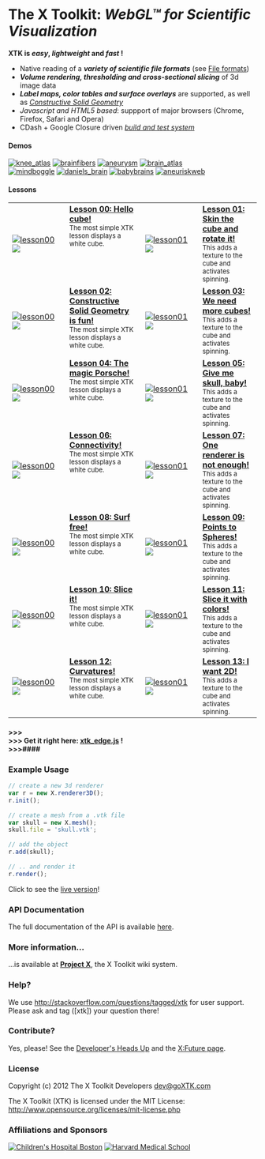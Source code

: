 # The X Toolkit: <i>WebGL&trade; for Scientific Visualization</i>

<b>XTK is <i>easy</i>, <i>lightweight</i> and <i>fast</i> !</b>

<ul>
<li>Native reading of a <i><b>variety of scientific file formats</b></i> (see <a href="https://github.com/xtk/X/wiki/X:Fileformats">File formats</a>)</li>
<li><i><b>Volume rendering, thresholding and cross-sectional slicing</b></i> of 3d image data</li>
<li><i><b>Label maps, color tables and surface overlays</b></i> are supported, as well as <i><a href="http://evanw.github.com/csg.js/" target="_blank">Constructive Solid Geometry</a></i>
<li><i>Javascript and HTML5 based</i>: suppport of major browsers (Chrome, Firefox, Safari and Opera)</li>
<li>CDash + Google Closure driven <a href="http://cdash.goxtk.com/index.php?project=XTK" target="_blank"><i>build and test system</i></a></li>
</ul>

#### Demos ####
<a href="http://demos.goxtk.com/knee_atlas/"><img src="http://xtk.github.com/demos/knee_atlas/smallcaption2.png" alt="knee_atlas" title="Click me!"></a>
<a href="http://demos.goxtk.com/brainfibers/"><img src="http://xtk.github.com/demos/brainfibers/smallcaption2.png" alt="brainfibers" title="Click me!"></a>
<a href="http://demos.goxtk.com/aneurysm/"><img src="http://xtk.github.com/demos/aneurysm/smallcaption2.png" alt="aneurysm" title="Click me!"></a>
<a href="http://demos.goxtk.com/brain_atlas/"><img src="http://xtk.github.com/demos/brain_atlas/smallcaption2.png" alt="brain_atlas" title="Click me!"></a>
<br>
<a href="http://www.mindboggle.info/"><img src="http://xtk.github.com/demos/mindboggle/smallcaption2.png" alt="mindboggle" title="Click me!"></a>
<a href="http://demos.goxtk.com/daniels_brain/"><img src="http://xtk.github.com/demos/daniels_brain/smallcaption.png" alt="daniels_brain" title="Click me!"></a>
<a href="http://demos.goxtk.com/babybrains/"><img src="http://xtk.github.com/demos/babybrains/smallcaption.png" alt="babybrains" title="Click me!"></a>
<a href="http://ecm2.mathcs.emory.edu/aneurisk/"><img src="http://xtk.github.com/demos/aneuriskweb/smallcaption.png" alt="aneuriskweb" title="Click me!"></a>

#### Lessons ####

<table>
<tr>
<td valign="middle" width="100"><a href="http://lessons.goxtk.com/00/"><img src="http://xtk.github.com/lessons/00/minicaption.png" alt="lesson00" title="Click me!"></a><a href='http://jsfiddle.net/gh/get/library/pure/xtk/lessons/tree/master/00/#run' target=_blank><img src="http://xtk.github.com/fiddlelogo_small2.png"></a></td>
<td valign="top"><a href="http://lessons.goxtk.com/00/"><b>Lesson 00: Hello cube!</b></a><br><font size="-1">The most simple XTK lesson displays a white cube.</small></td>
<td valign="middle" width="100"><a href="http://lessons.goxtk.com/01/"><img src="http://xtk.github.com/lessons/01/minicaption.png" alt="lesson01" title="Click me!"></a><a href='http://jsfiddle.net/gh/get/library/pure/xtk/lessons/tree/master/01/#run' target=_blank><img src="http://xtk.github.com/fiddlelogo_small2.png"></a></td>
<td valign="top"><a href="http://lessons.goxtk.com/01/"><b>Lesson 01: Skin the cube and rotate it!</b></a><br><font size="-1">This adds a texture to the cube and activates spinning.</small></td>
</tr>
<tr>
<td valign="middle" width="100"><a href="http://lessons.goxtk.com/02/"><img src="http://xtk.github.com/lessons/02/minicaption.png" alt="lesson00" title="Click me!"></a><a href='http://jsfiddle.net/gh/get/library/pure/xtk/lessons/tree/master/00/#run' target=_blank><img src="http://xtk.github.com/fiddlelogo_small2.png"></a></td>
<td valign="top"><a href="http://lessons.goxtk.com/02/"><b>Lesson 02: Constructive Solid Geometry is fun!</b></a><br><font size="-1">The most simple XTK lesson displays a white cube.</small></td>
<td valign="middle" width="100"><a href="http://lessons.goxtk.com/03/"><img src="http://xtk.github.com/lessons/03/minicaption.png" alt="lesson01" title="Click me!"></a><a href='http://jsfiddle.net/gh/get/library/pure/xtk/lessons/tree/master/01/#run' target=_blank><img src="http://xtk.github.com/fiddlelogo_small2.png"></a></td>
<td valign="top"><a href="http://lessons.goxtk.com/03/"><b>Lesson 03: We need more cubes!</b></a><br><font size="-1">This adds a texture to the cube and activates spinning.</small></td>
</tr>
<tr>
<td valign="middle" width="100"><a href="http://lessons.goxtk.com/04/"><img src="http://xtk.github.com/lessons/04/minicaption.png" alt="lesson00" title="Click me!"></a><a href='http://jsfiddle.net/gh/get/library/pure/xtk/lessons/tree/master/00/#run' target=_blank><img src="http://xtk.github.com/fiddlelogo_small2.png"></a></td>
<td valign="top"><a href="http://lessons.goxtk.com/04/"><b>Lesson 04: The magic Porsche!</b></a><br><font size="-1">The most simple XTK lesson displays a white cube.</small></td>
<td valign="middle" width="100"><a href="http://lessons.goxtk.com/05/"><img src="http://xtk.github.com/lessons/05/minicaption.png" alt="lesson01" title="Click me!"></a><a href='http://jsfiddle.net/gh/get/library/pure/xtk/lessons/tree/master/01/#run' target=_blank><img src="http://xtk.github.com/fiddlelogo_small2.png"></a></td>
<td valign="top"><a href="http://lessons.goxtk.com/05/"><b>Lesson 05: Give me skull, baby!</b></a><br><font size="-1">This adds a texture to the cube and activates spinning.</small></td>
</tr>
<tr>
<td valign="middle" width="100"><a href="http://lessons.goxtk.com/06/"><img src="http://xtk.github.com/lessons/06/minicaption.png" alt="lesson00" title="Click me!"></a><a href='http://jsfiddle.net/gh/get/library/pure/xtk/lessons/tree/master/00/#run' target=_blank><img src="http://xtk.github.com/fiddlelogo_small2.png"></a></td>
<td valign="top"><a href="http://lessons.goxtk.com/06/"><b>Lesson 06: Connectivity!</b></a><br><font size="-1">The most simple XTK lesson displays a white cube.</small></td>
<td valign="middle" width="100"><a href="http://lessons.goxtk.com/07/"><img src="http://xtk.github.com/lessons/07/minicaption.png" alt="lesson01" title="Click me!"></a><a href='http://jsfiddle.net/gh/get/library/pure/xtk/lessons/tree/master/01/#run' target=_blank><img src="http://xtk.github.com/fiddlelogo_small2.png"></a></td>
<td valign="top"><a href="http://lessons.goxtk.com/07/"><b>Lesson 07: One renderer is not enough!</b></a><br><font size="-1">This adds a texture to the cube and activates spinning.</small></td>
</tr>
<tr>
<td valign="middle" width="100"><a href="http://lessons.goxtk.com/08/"><img src="http://xtk.github.com/lessons/08/minicaption.png" alt="lesson00" title="Click me!"></a><a href='http://jsfiddle.net/gh/get/library/pure/xtk/lessons/tree/master/00/#run' target=_blank><img src="http://xtk.github.com/fiddlelogo_small2.png"></a></td>
<td valign="top"><a href="http://lessons.goxtk.com/08/"><b>Lesson 08: Surf free!</b></a><br><font size="-1">The most simple XTK lesson displays a white cube.</small></td>
<td valign="middle" width="100"><a href="http://lessons.goxtk.com/09/"><img src="http://xtk.github.com/lessons/09/minicaption.png" alt="lesson01" title="Click me!"></a><a href='http://jsfiddle.net/gh/get/library/pure/xtk/lessons/tree/master/01/#run' target=_blank><img src="http://xtk.github.com/fiddlelogo_small2.png"></a></td>
<td valign="top"><a href="http://lessons.goxtk.com/09/"><b>Lesson 09: Points to Spheres!</b></a><br><font size="-1">This adds a texture to the cube and activates spinning.</small></td>
</tr>
<tr>
<td valign="middle" width="100"><a href="http://lessons.goxtk.com/10/"><img src="http://xtk.github.com/lessons/10/minicaption.png" alt="lesson00" title="Click me!"></a><a href='http://jsfiddle.net/gh/get/library/pure/xtk/lessons/tree/master/00/#run' target=_blank><img src="http://xtk.github.com/fiddlelogo_small2.png"></a></td>
<td valign="top"><a href="http://lessons.goxtk.com/10/"><b>Lesson 10: Slice it!</b></a><br><font size="-1">The most simple XTK lesson displays a white cube.</small></td>
<td valign="middle" width="100"><a href="http://lessons.goxtk.com/11/"><img src="http://xtk.github.com/lessons/11/minicaption.png" alt="lesson01" title="Click me!"></a><a href='http://jsfiddle.net/gh/get/library/pure/xtk/lessons/tree/master/01/#run' target=_blank><img src="http://xtk.github.com/fiddlelogo_small2.png"></a></td>
<td valign="top"><a href="http://lessons.goxtk.com/11/"><b>Lesson 11: Slice it with colors!</b></a><br><font size="-1">This adds a texture to the cube and activates spinning.</small></td>
</tr>
<tr>
<td valign="middle" width="100"><a href="http://lessons.goxtk.com/12/"><img src="http://xtk.github.com/lessons/12/minicaption.png" alt="lesson00" title="Click me!"></a><a href='http://jsfiddle.net/gh/get/library/pure/xtk/lessons/tree/master/00/#run' target=_blank><img src="http://xtk.github.com/fiddlelogo_small2.png"></a></td>
<td valign="top"><a href="http://lessons.goxtk.com/12/"><b>Lesson 12: Curvatures!</b></a><br><font size="-1">The most simple XTK lesson displays a white cube.</small></td>
<td valign="middle" width="100"><a href="http://lessons.goxtk.com/13/"><img src="http://xtk.github.com/lessons/13/minicaption.png" alt="lesson01" title="Click me!"></a><a href='http://jsfiddle.net/gh/get/library/pure/xtk/lessons/tree/master/01/#run' target=_blank><img src="http://xtk.github.com/fiddlelogo_small2.png"></a></td>
<td valign="top"><a href="http://lessons.goxtk.com/13/"><b>Lesson 13: I want 2D!</b></a><br><font size="-1">This adds a texture to the cube and activates spinning.</small></td>
</tr>
</table>

#### >>><br>>>> Get it right here: <a href="http://get.goXTK.com/xtk_edge.js">xtk_edge.js</a> !<br>>>>####

### Example Usage ###

```javascript
// create a new 3d renderer
var r = new X.renderer3D();
r.init();
    
// create a mesh from a .vtk file
var skull = new X.mesh();
skull.file = 'skull.vtk';
    
// add the object
r.add(skull);
    
// .. and render it
r.render();
```

Click to see the <a href="http://lessons.goxtk.com/05/" target="_blank">live version</a>!

### API Documentation ###
The full documentation of the API is available <a href="http://api.goXTK.com" target="_blank">here</a>.

### More information... ###
...is available at <a href="http://wiki.goxtk.com" target="_blank"><b>Project X</b></a>, the X Toolkit wiki system.

### Help? ###
We use <a href="http://stackoverflow.com/questions/tagged/xtk">http://stackoverflow.com/questions/tagged/xtk</a> for user support. Please ask and tag ([xtk]) your question there!

### Contribute? ###
Yes, please! See the <a href="https://github.com/xtk/X/wiki/X:DevelopersHeadsUp" target="_blank">Developer's Heads Up</a> and the <a href="https://github.com/xtk/X/wiki/X:Future" target="_blank">X:Future page</a>.

### License ###
Copyright (c) 2012 The X Toolkit Developers <dev@goXTK.com>

The X Toolkit (XTK) is licensed under the MIT License:
  <a href="http://www.opensource.org/licenses/mit-license.php" target="_blank">http://www.opensource.org/licenses/mit-license.php</a>

### Affiliations and Sponsors ###
<a href="http://childrenshospital.org/FNNDSC"><img src="http://xtk.github.com/chb_logo.jpg" alt="Children's Hospital Boston" title="Children's Hospital Boston"></a>
<a href="http://hms.harvard.edu"><img src="http://xtk.github.com/hms_logo.jpg" alt="Harvard Medical School" title="Harvard Medical School"></a>
 